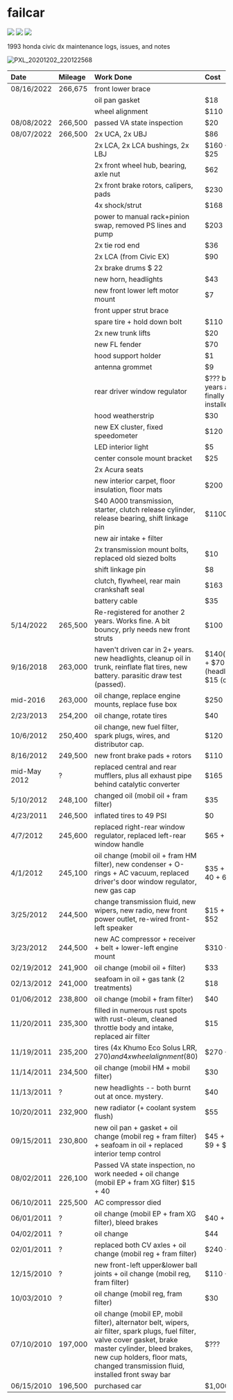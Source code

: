 failcar
=======

<span><img src="https://img.shields.io/badge/inspection-08/22-green.svg?style=flat-square">
<img src="https://img.shields.io/badge/horsepower-95-orange.svg?style=flat-square">
<img src="https://img.shields.io/badge/mileage-267k-blue.svg?style=flat-square">

1993 honda civic dx maintenance logs, issues, and notes

![PXL_20201202_220122568](https://user-images.githubusercontent.com/1009114/168442974-81f07882-378f-48e6-a904-e39d3340757f.jpg)

| Date | Mileage | Work Done | Cost |
|:-----|:--------|:----------|:--------|
08/16/2022 | 266,675 | front lower brace
||| oil pan gasket | $18
||| wheel alignment | $110
08/08/2022 | 266,500 | passed VA state inspection | $20
08/07/2022 | 266,500 | 2x UCA, 2x UBJ | $86
||| 2x LCA, 2x LCA bushings, 2x LBJ | $160 + $80 + $25
||| 2x front wheel hub, bearing, axle nut | $62
||| 2x front brake rotors, calipers, pads | $230
||| 4x shock/strut | $168
||| power to manual rack+pinion swap, removed PS lines and pump | $203
||| 2x tie rod end | $36
||| 2x LCA (from Civic EX) | $90
||| 2x brake drums $ 22
||| new horn, headlights | $43
||| new front lower left motor mount | $7
||| front upper strut brace
||| spare tire + hold down bolt | $110
||| 2x new trunk lifts | $20
||| new FL fender | $70
||| hood support holder | $1
||| antenna grommet | $9
||| rear driver window regulator | $??? bought years ago, finally installed
||| hood weatherstrip | $30
||| new EX cluster, fixed speedometer | $120
||| LED interior light | $5
||| center console mount bracket | $25
||| 2x Acura seats
||| new interior carpet, floor insulation, floor mats | $200
||| S40 A000 transmission, starter, clutch release cylinder, release bearing, shift linkage pin | $1100
||| new air intake + filter
||| 2x transmission mount bolts, replaced old siezed bolts | $10
||| shift linkage pin | $8
||| clutch, flywheel, rear main crankshaft seal | $163
||| battery cable | $35
5/14/2022 | 265,500 | Re-registered for another 2 years. Works fine. A bit bouncy, prly needs new front struts | $100
9/16/2018 | 263,000 | haven't driven car in 2+ years. new headlights, cleanup oil in trunk, reinflate flat tires, new battery. parasitic draw test (passed). | $140(battery) + $70 (headlights) + $15 (oil-dri).
mid-2016  | 263,000 | oil change, replace engine mounts, replace fuse box | $250
2/23/2013 | 254,200 |oil change, rotate tires | $40 
10/6/2012 | 250,400 | oil change, new fuel filter, spark plugs, wires, and distributor cap. | $120
8/16/2012 | 249,500 | new front brake pads + rotors | $110
mid-May 2012 | ? | replaced central and rear mufflers, plus all exhaust pipe behind catalytic converter | $165
5/10/2012 | 248,100 | changed oil (mobil oil + fram filter) | $35
4/23/2011 | 246,500 | inflated tires to 49 PSI | $0
4/7/2012 | 245,600 | replaced right-rear window regulator, replaced left-rear window handle | $65 + $15
4/1/2012 | 245,100 | oil change (mobil oil + fram HM filter), new condenser + O-rings + AC vacuum, replaced driver's door window regulator, new gas cap | $35 + 75 + 40 + 65 + 15
3/25/2012 | 244,500 | change transmission fluid, new wipers, new radio, new front power outlet, re-wired front-left speaker | $15 + $35 + $52
3/23/2012 | 244,500 | new AC compressor + receiver + belt + lower-left engine mount | $310 + $23
02/19/2012 | 241,900 |oil change (mobil oil + filter) | $33
02/13/2012 | 241,000 | seafoam in oil + gas tank (2 treatments) | $18
01/06/2012 | 238,800 | oil change (mobil + fram filter) | $40
11/20/2011 | 235,300 | filled in numerous rust spots with rust-oleum, cleaned throttle body and intake, replaced air filter | $15
11/19/2011 | 235,200 | tires (4x Khumo Eco Solus LRR, $270) and 4x wheel alignment ($80) | $270 + $80
11/14/2011 | 234,500 | oil change (mobil HM + mobil filter) | $30
11/13/2011 | ? | new headlights -- both burnt out at once. mystery. | $40
10/20/2011 | 232,900 | new radiator (+ coolant system flush) | $55
09/15/2011 | 230,800 | new oil pan + gasket + oil change (mobil reg + fram filter) + seafoam in oil + replaced interior temp control | $45 + $30 + $9 + $30
08/02/2011 | 226,100 | Passed VA state inspection, no work needed + oil change (mobil EP + fram XG filter) $15 + 40
06/10/2011 | 225,500 | AC compressor died
06/01/2011 | ? | oil change (mobil EP + fram XG filter), bleed brakes | $40 + $0
04/02/2011 | ? | oil change | $44
02/01/2011 | ? | replaced both CV axles + oil change (mobil reg + fram filter) | $240 + $30
12/15/2010 | ? | new front-left upper&lower ball joints + oil change (mobil reg, fram filter) | $110 + $30
10/03/2010 | ? | oil change (mobil reg, fram filter) | $30
07/10/2010 | 197,000 | oil change (mobil EP, mobil filter), alternator belt, wipers, air filter, spark plugs, fuel filter, valve cover gasket, brake master cylinder, bleed brakes, new cup holders, floor mats, changed transmission fluid, installed front sway bar | $???
06/15/2010 | 196,500 | purchased car | $1,000


